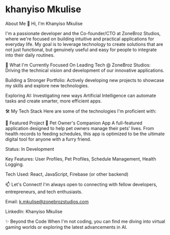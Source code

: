 # khanyiso Mkulise
About Me
👋 Hi, I'm Khanyiso Mkulise
<a href="https://www.google.com/search?q=https://www.linkedin.com/in/khanyiso-mkulise-b59938372" target="_blank">

</a>
<a href="https://www.google.com/search?q=https://zonebrozstudios.com" target="_blank">

</a>

I'm a passionate developer and the Co-founder/CTO at ZoneBroz Studios, where we're focused on building intuitive and practical applications for everyday life. My goal is to leverage technology to create solutions that are not just functional, but genuinely useful and easy for people to integrate into their daily routines.

🌱 What I'm Currently Focused On
Leading Tech @ ZoneBroz Studios: Driving the technical vision and development of our innovative applications.

Building a Stronger Portfolio: Actively developing new projects to showcase my skills and explore new technologies.

Exploring AI: Investigating new ways Artificial Intelligence can automate tasks and create smarter, more efficient apps.

🛠️ My Tech Stack
Here are some of the technologies I'm proficient with:

🚀 Featured Project
🐾 Pet Owner's Companion App
A full-featured application designed to help pet owners manage their pets' lives. From health records to feeding schedules, this app is optimized to be the ultimate digital tool for anyone with a furry friend.

Status: In Development

Key Features: User Profiles, Pet Profiles, Schedule Management, Health Logging.

Tech Used: React, JavaScript, Firebase (or other backend)




📫 Let's Connect!
I'm always open to connecting with fellow developers, entrepreneurs, and tech enthusiasts.

Email: k.mkulise@zonebrozstudios.com

LinkedIn: Khanyiso Mkulise

✨ Beyond the Code
When I'm not coding, you can find me diving into virtual gaming worlds or exploring the latest advancements in AI.
